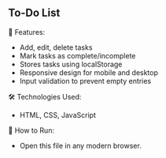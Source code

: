 To-Do List
  -------------------------
  📝 Features:
  - Add, edit, delete tasks
  - Mark tasks as complete/incomplete
  - Stores tasks using localStorage
  - Responsive design for mobile and desktop
  - Input validation to prevent empty entries

  🛠️ Technologies Used:
  - HTML, CSS, JavaScript

  🚀 How to Run:
  - Open this file in any modern browser.

